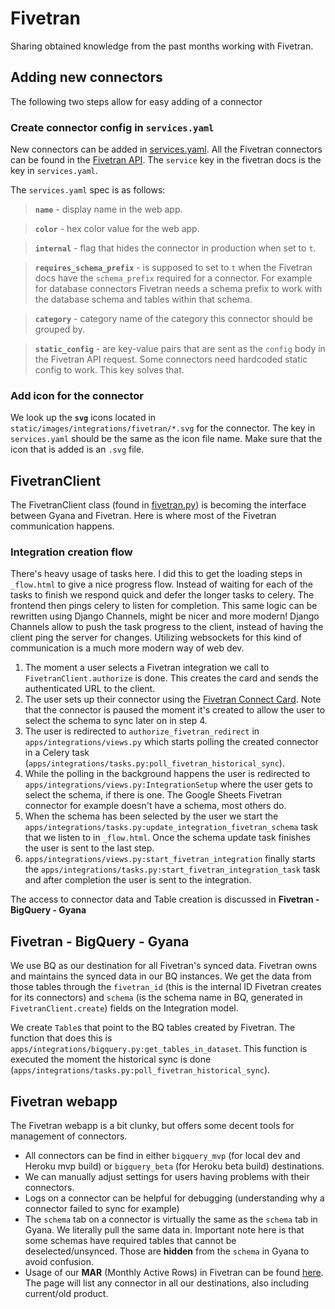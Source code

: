 # Fivetran

Sharing obtained knowledge from the past months working with Fivetran.

## **Adding new connectors**

The following two steps allow for easy adding of a connector

### **Create connector config in `services.yaml`**

New connectors can be added in [services.yaml](../apps/integrations/services.yaml). All the Fivetran connectors can be found in the [Fivetran API](https://fivetran.com/docs/rest-api/connectors/config). The `service` key in the fivetran docs is the key in `services.yaml`.

The `services.yaml` spec is as follows:

> **`name`** - display name in the web app.

> **`color`** - hex color value for the web app.

> **`internal`** - flag that hides the connector in production when set to `t`.

> **`requires_schema_prefix`** - is supposed to set to `t` when the Fivetran docs have the `schema_prefix` required for a connector. For example for database connectors Fivetran needs a schema prefix to work with the database schema and tables within that schema.

> **`category`** - category name of the category this connector should be grouped by.

> **`static_config`** - are key-value pairs that are sent as the `config` body in the Fivetran API request. Some connectors need hardcoded static config to work. This key solves that.

### **Add icon for the connector**

We look up the **`svg`** icons located in `static/images/integrations/fivetran/*.svg` for the connector. The key in `services.yaml` should be the same as the icon file name. Make sure that the icon that is added is an `.svg` file.

## **FivetranClient**

The FivetranClient class (found in [fivetran.py](../apps/integrations/fivetran.py)) is becoming the interface between Gyana and Fivetran. Here is where most of the Fivetran communication happens.

### **Integration creation flow**

There's heavy usage of tasks here. I did this to get the loading steps in `_flow.html` to give a nice progress flow. Instead of waiting for each of the tasks to finish we respond quick and defer the longer tasks to celery. The frontend then pings celery to listen for completion. This same logic can be rewritten using Django Channels, might be nicer and more modern! Django Channels allow to push the task progress to the client, instead of having the client ping the server for changes. Utilizing websockets for this kind of communication is a much more modern way of web dev.

1. The moment a user selects a Fivetran integration we call to `FivetranClient.authorize` is done. This creates the card and sends the authenticated URL to the client.
2. The user sets up their connector using the [Fivetran Connect Card](https://fivetran.com/docs/rest-api/connectors/connect-card). Note that the connector is paused the moment it's created to allow the user to select the schema to sync later on in step 4.
3. The user is redirected to `authorize_fivetran_redirect` in `apps/integrations/views.py` which starts polling the created connector in a Celery task (`apps/integrations/tasks.py:poll_fivetran_historical_sync`).
4. While the polling in the background happens the user is redirected to `apps/integrations/views.py:IntegrationSetup` where the user gets to select the schema, if there is one. The Google Sheets Fivetran connector for example doesn't have a schema, most others do.
5. When the schema has been selected by the user we start the `apps/integrations/tasks.py:update_integration_fivetran_schema` task that we listen to in `_flow.html`. Once the schema update task finishes the user is sent to the last step.
6. `apps/integrations/views.py:start_fivetran_integration` finally starts the `apps/integrations/tasks.py:start_fivetran_integration_task` task and after completion the user is sent to the integration.

The access to connector data and Table creation is discussed in **Fivetran - BigQuery - Gyana**

## **Fivetran - BigQuery - Gyana**

We use BQ as our destination for all Fivetran's synced data. Fivetran owns and maintains the synced data in our BQ instances. We get the data from those tables through the `fivetran_id` (this is the internal ID Fivetran creates for its connectors) and `schema` (is the schema name in BQ, generated in `FivetranClient.create`) fields on the Integration model.

We create `Table`s that point to the BQ tables created by Fivetran. The function that does this is `apps/integrations/bigquery.py:get_tables_in_dataset`. This function is executed the moment the historical sync is done (`apps/integrations/tasks.py:poll_fivetran_historical_sync`).

## **Fivetran webapp**

The Fivetran webapp is a bit clunky, but offers some decent tools for management of connectors.

- All connectors can be find in either `bigquery_mvp` (for local dev and Heroku mvp build) or `bigquery_beta` (for Heroku beta build) destinations.
- We can manually adjust settings for users having problems with their connectors.
- Logs on a connector can be helpful for debugging (understanding why a connector failed to sync for example)
- The `schema` tab on a connector is virtually the same as the `schema` tab in Gyana. We literally pull the same data in. Important note here is that some schemas have required tables that cannot be deselected/unsynced. Those are **hidden** from the `schema` in Gyana to avoid confusion.
- Usage of our **MAR** (Monthly Active Rows) in Fivetran can be found [here](https://fivetran.com/account/usage). The page will list any connector in all our destinations, also including current/old product.
